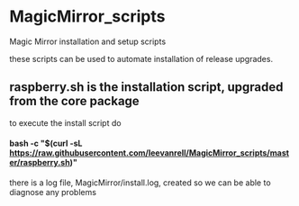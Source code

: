 # MagicMirror_scripts
Magic Mirror installation and setup scripts

these scripts can be used to automate installation of release upgrades. 

## raspberry.sh  is the installation script, upgraded from the core package
to execute the install script do 

####  bash -c  "$(curl -sL https://raw.githubusercontent.com/leevanrell/MagicMirror_scripts/master/raspberry.sh)" 

there is a log file, MagicMirror/install.log, created so we can be able to diagnose any problems


